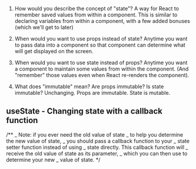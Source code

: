 1. How would you describe the concept of "state"?
   A way for React to remember saved values from within a component.
   This is similar to declaring variables from within a component,
   with a few added bonuses (which we'll get to later)

2. When would you want to use props instead of state?
   Anytime you want to pass data into a component so that
   component can determine what will get displayed on the
   screen.

3. When would you want to use state instead of props?
   Anytime you want a component to maintain some values from
   within the component. (And "remember" those values even
   when React re-renders the component).

4. What does "immutable" mean? Are props immutable? Is state immutable?
   Unchanging. Props are immutable. State is mutable.

## useState - Changing state with a callback function

/\*\*
_ Note: if you ever need the old value of state
_ to help you determine the new value of state,
_ you should pass a callback function to your
_ state setter function instead of using
_ state directly. This callback function will
_ receive the old value of state as its parameter,
_ which you can then use to determine your new
_ value of state.
\*/
